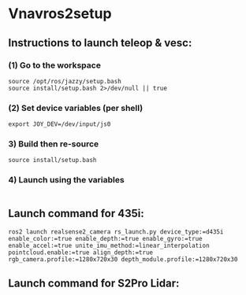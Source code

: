 # Vnavros2setup

## Instructions to launch teleop & vesc:

### (1) Go to the workspace
```cd ~/Vnavros2setup/workspaces/f1tenth_ws
source /opt/ros/jazzy/setup.bash
source install/setup.bash 2>/dev/null || true
```

### (2) Set device variables (per shell)
```export VESC_DEV=/dev/serial/by-id/usb-STMicroelectronics_ChibiOS_RT_Virtual_COM_Port_304-if00
export JOY_DEV=/dev/input/js0
```

### 3) Build then re-source
```colcon build --symlink-install --packages-up-to launches vesc_driver vesc vesc_ackermann f1tenth_teleop
source install/setup.bash
```

### 4) Launch using the variables
```ros2 launch launches driver.launch.py vesc_port:=$VESC_DEV joy_dev:=$JOY_DEV
```


## Launch command for 435i:
```
ros2 launch realsense2_camera rs_launch.py device_type:=d435i enable_color:=true enable_depth:=true enable_gyro:=true enable_accel:=true unite_imu_method:=linear_interpolation pointcloud.enable:=true align_depth:=true rgb_camera.profile:=1280x720x30 depth_module.profile:=1280x720x30
```




## Launch command for S2Pro Lidar:
```

```

